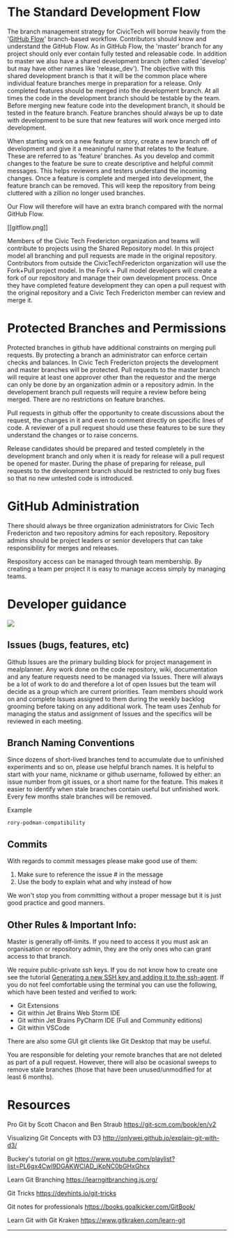 # The Standard Development Flow

The branch management strategy for CivicTech will borrow heavily from the '[GitHub Flow](https://guides.github.com/introduction/flow/)' branch-based workflow.  Contributors should know and understand the GitHub Flow. As in GitHub Flow, the 'master' branch for any project should only ever contain fully tested and releasable code. In addition to master we also have a shared development branch (often called 'develop' but may have other names like 'release_dev'). The objective with this shared development branch is that it will be the common place where individual feature branches merge in preparation for a release. Only completed features should be merged into the development branch. At all times the code in the development branch should be testable by the team. Before merging new feature code into the development branch, it should be tested in the feature branch. Feature branches should always be up to date with development to be sure that new features will work once merged into development.

When starting work on a new feature or story, create a new branch off of development and give it a meaningful name that relates to the feature. These are referred to as 'feature' branches. As you develop and commit changes to the feature be sure to create descriptive and helpful commit messages. This helps reviewers and testers understand the incoming changes. Once a feature is complete and merged into development, the feature branch can be removed. This will keep the repository from being cluttered with a zillion no longer used branches.

Our Flow will therefore will have an extra branch compared with the normal GitHub Flow.

[[gitflow.png]]

Members of the Civic Tech Fredericton organization and teams will contribute to projects using the Shared Repository model. In this project model all branching and pull requests are made in the original repository.  Contributors from outside the CivicTechFredericton organization will use the Fork+Pull project model. In the Fork + Pull model developers will create a fork of our repository and manage their own development process. Once they have completed feature development they can open a pull request with the original repository and a Civic Tech Fredericton member can review and merge it.

# Protected Branches and Permissions

Protected branches in github have additional constraints on merging pull requests. By protecting a branch an administrator can enforce certain checks and balances. In Civic Tech Fredericton projects the development and master branches will be protected. Pull requests to the master branch will require at least one approver other than the requestor and the merge can only be done by an organization admin or a repository admin.  In the developement branch pull requests will require a review before being merged.  There are no restrictions on feature branches.

Pull requests in github offer the opportunity to create discussions about the request, the changes in it and even to comment directly on specific lines of code. A reviewer of a pull request should use these features to be sure they understand the changes or to raise concerns. 

Release candidates should be prepared and tested completely in the development branch and only when it is ready for release will a pull request be opened for master.  During the phase of preparing for release, pull requests to the development branch should be restricted to only bug fixes so that no new untested code is introduced.

# GitHub Administration

There should always be three organization administrators for Civic Tech Fredericton and two repository admins for each repository. Repository admins should be project leaders or senior developers that can take responsibility for merges and releases.

Respository access can be managed through team membership.  By creating a team per project it is easy to manage access simply by managing teams. 

# Developer guidance

![](https://imgs.xkcd.com/comics/git_2x.png)

## Issues (bugs, features, etc)

Github Issues are the primary building block for project management in mealplanner. Any work done on the code repository, wiki, documentation and any feature requests need to be managed via Issues. There will always be a lot of work to do and therefore a lot of open Issues but the team will decide as a group which are current priorities. Team members should work on and complete Issues assigned to them during the weekly backlog grooming before taking on any additional work. The team uses Zenhub for managing the status and assignment of Issues and the specifics will be reviewed in each meeting.

## Branch Naming Conventions

Since dozens of short-lived branches tend to accumulate due to unfinished experiments and so on, please use helpful branch names. It is helpful to start with your name, nickname or github username, followed by either: an issue number from git issues, or a short name for the feature. This makes it easier to identify when stale branches contain useful but unfinished work.  Every few months stale branches will be removed.

Example

`rory-podman-compatibility`

## Commits

With regards to commit messages please make good use of them:
 
1. Make sure to reference the issue # in the message
1. Use the body to explain what and why instead of how

We won't stop you from committing without a proper message but it is just good practice and good manners.

## Other Rules & Important Info:

Master is generally off-limits. If you need to access it you must ask an organisation or repository admin, they are the only ones who can grant access to that branch.

We require public-private ssh keys. If you do not know how to create one see the tutorial [Generating a new SSH key and adding it to the ssh-agent](https://docs.github.com/en/authentication/connecting-to-github-with-ssh/generating-a-new-ssh-key-and-adding-it-to-the-ssh-agent). 
If you do not feel comfortable using the terminal you can use the following, which have been tested and verified to work:
* Git Extensions
* Git within Jet Brains Web Storm IDE
* Git within Jet Brains PyCharm IDE (Full and Community editions)
* Git within VSCode

There are also some GUI git clients like Git Desktop that may be useful.      

You are responsible for deleting your remote branches that are not deleted as part of a pull request. However, there will also be ocasional sweeps to remove stale branches (those that have been unused/unmodified for at least 6 months).

# Resources


Pro Git by Scott Chacon and Ben Straub 
https://git-scm.com/book/en/v2 


Visualizing Git Concepts with D3
http://onlywei.github.io/explain-git-with-d3/ 


Buckey's tutorial on git
https://www.youtube.com/playlist?list=PL6gx4Cwl9DGAKWClAD_iKpNC0bGHxGhcx 

Learn Git Branching
https://learngitbranching.js.org/ 

Git Tricks
https://devhints.io/git-tricks 

Git notes for professionals
https://books.goalkicker.com/GitBook/ 

Learn Git with Git Kraken
https://www.gitkraken.com/learn-git 

***
